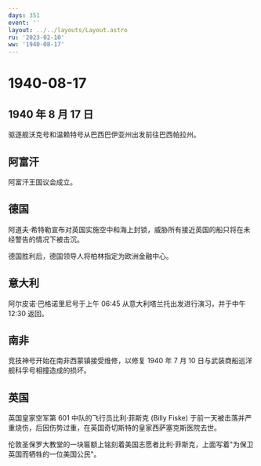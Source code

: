 ```yaml
---
days: 351
event: ''
layout: ../../layouts/Layout.astro
ru: '2023-02-10'
ww: '1940-08-17'
---
```


# 1940-08-17

## 1940 年 8 月 17 日

驱逐舰沃克号和温赖特号从巴西巴伊亚州出发前往巴西帕拉州。

## 阿富汗

阿富汗王国议会成立。

## 德国

阿道夫·希特勒宣布对英国实施空中和海上封锁，威胁所有接近英国的船只将在未经警告的情况下被击沉。

德国胜利后，德国领导人将柏林指定为欧洲金融中心。

## 意大利

阿尔皮诺·巴格诺里尼号于上午 06:45 从意大利塔兰托出发进行演习，并于中午
12:30 返回。

## 南非

竞技神号开始在南非西蒙镇接受维修，以修复 1940 年 7 月 10
日与武装商船巡洋舰科孚号相撞造成的损坏。

## 英国

英国皇家空军第 601 中队的飞行员比利·菲斯克 (Billy Fiske)
于前一天被击落并严重烧伤，后因伤势过重，在英国奇切斯特的皇家西萨塞克斯医院去世。

伦敦圣保罗大教堂的一块匾额上铭刻着美国志愿者比利·菲斯克，上面写着"为保卫英国而牺牲的一位美国公民"。